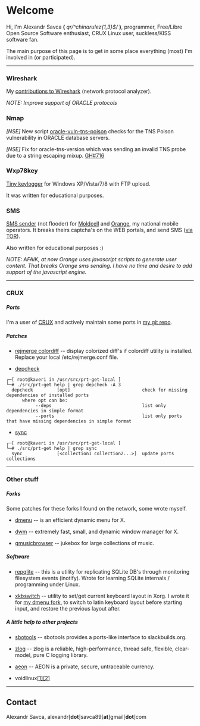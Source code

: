 # Welcome

Hi, I'm Alexandr Savca **(** *qr/^chinarulez{1,3}$/* **)**, programmer, Free/Libre Open Source Software enthusiast, CRUX Linux user, suckless/KISS software fan.

The main purpose of this page is to get in some place everything (most) I'm involved in (or participated).

___


### Wireshark

My [contributions to Wireshark](https://github.com/wireshark/wireshark/commits?author=chinarulezzz) (network protocol analyzer).

*NOTE: Improve support of ORACLE protocols*

### Nmap

*[NSE]* New script [oracle-vuln-tns-poison](https://github.com/chinarulezzz/nmap/commit/a4ca35482aca2011b92a5b3264a3a60cefd895a6) checks for the TNS Poison vulnerability in ORACLE database servers.

*[NSE]* Fix for oracle-tns-version which was sending an invalid TNS probe due to a string escaping mixup. [GH#716](https://github.com/nmap/nmap/commit/b30c304a2dc440f17c9a3a25061fae5730492ada)

### Wxp78key

[Tiny keylogger](https://github.com/chinarulezzz/wxp78key) for Windows XP/Vista/7/8 with FTP upload.

It was written for educational purposes.

### SMS

[SMS sender](https://github.com/chinarulezzz/sms) (not flooder) for [Moldcell](http://www.moldcell.md/) and [Orange](https://www.orange.md/), my national mobile operators.  It breaks theirs captcha's on the WEB portals, and send SMS ([via TOR](https://www.torproject.org/)).

Also written for educational purposes :)

*NOTE: AFAIK, at now Orange uses javascript scripts to generate user content. That breaks Orange sms sending.  I have no time and desire to add support of the javascript engine.*


___


### CRUX

##### Ports

I'm a user of [CRUX](https://crux.nu) and actively maintain some ports in [my git repo](https://github.com/chinarulezzz/chruxzzz).

##### Patches

* [rejmerge colordiff](https://raw.githubusercontent.com/chinarulezzz/scriptzzz/master/rejmerge.conf) -- display colorized diff's if colordiff utility is installed. Replace your local /etc/rejmerge.conf file.

* [depcheck](https://github.com/chinarulezzz/prt-get/commit/992e78c17d3829b5b46e498e273799d62c0af954)

```shell
┌─[ root@kaveri in /usr/src/prt-get-local ]
└─# ./src/prt-get help | grep depcheck -A 3
  depcheck         [opt]                           check for missing dependencies of installed ports
      where opt can be:
           --deps                                  list only dependencies in simple format
           --ports                                 list only ports that have missing dependencies in simple format
```

* [sync](https://github.com/chinarulezzz/prt-get/commit/132fbc85c00542469adecd2152de025ed34d8b3b)

```shell
┌─[ root@kaveri in /usr/src/prt-get-local ]
└─# ./src/prt-get help | grep sync
  sync             [<collection1 collection2...>]  update ports collections
```


___


### Other stuff

##### Forks

Some patches for these forks I found on the network, some wrote myself.

* [dmenu](https://github.com/chinarulezzz/dmenu-4.5) -- is an efficient dynamic menu for X.

* [dwm](https://github.com/chinarulezzz/dwm-6.0) -- extremely fast, small, and dynamic window manager for X.

* [gmusicbrowser](https://github.com/chinarulezzz/gmusicbrowser-crz) -- jukebox for large collections of music.

##### Software

* [repqlite](https://github.com/chinarulezzz/repqlite) -- this is a utility for replicating SQLite DB's through monitoring filesystem events (inotify).  Wrote for learning SQLite internals / programming under Linux.

* [xkbswitch](https://github.com/chinarulezzz/xkbswitch) -- utility to set/get current keyboard layout in Xorg.  I wrote it for [my dmenu fork](https://github.com/chinarulezzz/dmenu-4.5), to switch to latin keyboard layout before starting input, and restore the previous layout after.

##### A little help to other projects

* [sbotools](https://github.com/pink-mist/sbotools/pulls?utf8=%E2%9C%93&q=author%3Achinarulezzz) -- sbotools provides a ports-like interface to slackbuilds.org.

* [zlog](https://github.com/HardySimpson/zlog/pull/106/commits) -- zlog is a reliable, high-performance, thread safe, flexible, clear-model, pure C logging library.

* [aeon](https://github.com/aeonix/aeon/pull/109/commits/612ed013f0b774e2e4cd8694db1ec7c06154734f) -- AEON is a private, secure, untraceable currency.

* voidlinux[[1]](https://github.com/voidlinux/void-runit/pull/47)[[2]](https://github.com/voidlinux/void-packages/commits?author=chinarulezzz)


___


## Contact

Alexandr Savca,  alexandr[**dot**]savca89[**at**]gmail[**dot**]com
